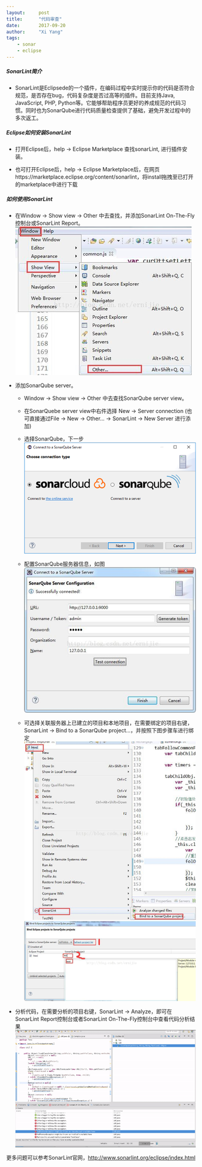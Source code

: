 ```yaml
---
layout:     post
title:      "代码审查"
date:       2017-09-20
author:     "Xi Yang"
tags: 
    - sonar
    - eclipse
---
```


##### SonarLint简介

- SonarLint是Eclipsede的一个插件，在编码过程中实时提示你的代码是否符合规范，是否存在bug，代码复杂度是否过高等的插件。目前支持Java, JavaScript, PHP, Python等。它能够帮助程序员更好的养成规范的代码习惯。同时也为SonarQube进行代码质量检查提供了基础，避免开发过程中的多次返工。


##### Eclipse如何安装SonarLint
- 打开Eclipse后，help -> Eclipse Marketplace 查找sonarLint, 进行插件安装。

- 也可打开Eclipse后，help -> Eclipse Marketplace后，在网页https://marketplace.eclipse.org/content/sonarlint，将install拖拽至已打开的marketplace中进行下载

##### 如何使用SonarLint
- 在Window -> Show view -> Other 中去查找，并添加SonarLint On-The-Fly控制台或SonarLint Report。   
![](/blogImages/eclipsesonarlint1.jpg)

- 添加SonarQube server。

	* Window -> Show view -> Other 中去查找SonarQube server view。
	
	* 在SonarQuebe server view中右件选择 New -> Server connection (也可直接通过File -> New -> Other... -> SonarLint -> New Server 进行添加)

	* 选择SonarQube，下一步  
	![](/blogImages/eclipsesonarlint2.jpg)
	* 配置SonarQube服务器信息，如图  
	![](/blogImages/eclipsesonarlint3.jpg)
	* 可选择关联服务器上已建立的项目和本地项目，在需要绑定的项目右键，SonarLint -> Bind to a SonarQube project...，并按照下图步骤车进行绑定  
	![](/blogImages/eclipsesonarlint4.jpg)
	![](/blogImages/eclipsesonarlint5.jpg)

- 分析代码，在需要分析的项目右键，SonarLint -> Analyze，即可在SonarLint Report控制台或者SonarLint On-The-Fly控制台中查看代码分析结果  
	![](/blogImages/issuelocationsview.gif)

更多问题可以参考SonarLint官网，http://www.sonarlint.org/eclipse/index.html